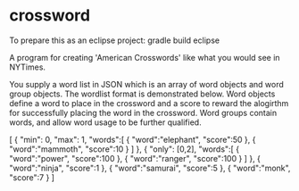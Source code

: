 # crossword

To prepare this as an eclipse project: gradle build eclipse

A program for creating 'American Crosswords' like what you would see in NYTimes.

You supply a word list in JSON which is an array of word objects and word group objects. The wordlist format is demonstrated below. Word objects define a word to place in the crossword and a score to reward the alogirthm for successfully placing the word in the crossword. Word groups contain words, and allow word usage to be further qualified.

[
  {
    "min": 0,
    "max": 1,
    "words":[
      {
        "word":"elephant",
        "score":50
      },
      {
        "word":"mammoth",
        "score":10
      }
    ]
  },
  {
    "only": [0,2],
    "words":[
      {
        "word":"power",
        "score":100
      },
      {
        "word":"ranger",
        "score":100
      }
    ]
  },
  {
    "word":"ninja",
    "score":1
  },
  {
    "word":"samurai",
    "score":5
  },
  {
    "word":"monk",
    "score":7
  }
]